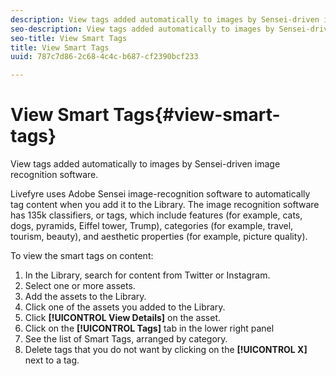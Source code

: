 ```yaml
---
description: View tags added automatically to images by Sensei-driven image recognition software.
seo-description: View tags added automatically to images by Sensei-driven image recognition software.
seo-title: View Smart Tags
title: View Smart Tags
uuid: 787c7d86-2c68-4c4c-b687-cf2390bcf233

---
```


# View Smart Tags{#view-smart-tags}

View tags added automatically to images by Sensei-driven image recognition software.

Livefyre uses Adobe Sensei image-recognition software to automatically tag content when you add it to the Library. The image recognition software has 135k classifiers, or tags, which include features (for example, cats, dogs, pyramids, Eiffel tower, Trump), categories (for example, travel, tourism, beauty), and aesthetic properties (for example, picture quality).

To view the smart tags on content:

1. In the Library, search for content from Twitter or Instagram.
1. Select one or more assets.
1. Add the assets to the Library.
1. Click one of the assets you added to the Library.
1. Click **[!UICONTROL View Details]** on the asset.
1. Click on the **[!UICONTROL Tags]** tab in the lower right panel
1. See the list of Smart Tags, arranged by category. 
1. Delete tags that you do not want by clicking on the **[!UICONTROL X]** next to a tag.

